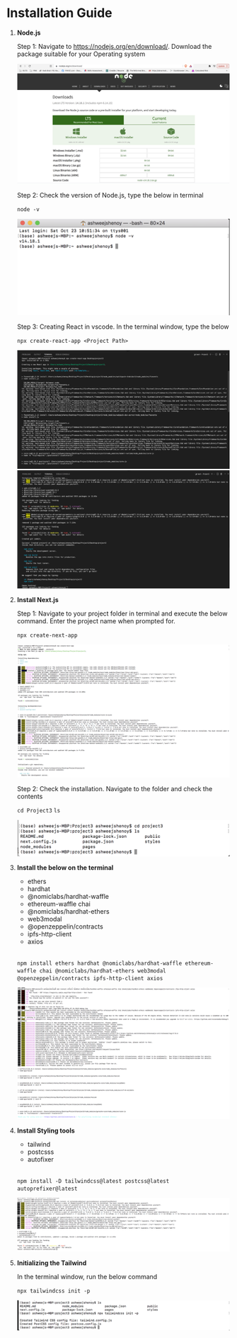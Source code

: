 # **Installation Guide**

1. **Node.js**

    Step 1: Navigate to https://nodejs.org/en/download/. Download the package suitable for your Operating system

    ![NodejsDownload](Nodejs.png)

    Step 2: Check the version of Node.js, type the below in terminal

    `node -v`

    ![Nodejsversion](node_version.png)

    Step 3: Creating React in vscode. In the terminal window, type the below

    `npx create-react-app <Project Path>`

    ![react1](create_react1.png)
    ![react2](create_react2.png)

2. **Install Next.js**

    Step 1: Navigate to your project folder in terminal and execute the below command. Enter the project name when prompted for.

    `npx create-next-app`

    ![nextjs1](nextjs.png)

    Step 2: Check the installation. Navigate to the folder and check the contents

    `cd Project3`
    `ls`

    ![nextjs2](nextjs2.png)

3. **Install the below on the terminal**

    * ethers 
    * hardhat 
    * @nomiclabs/hardhat-waffle 
    * ethereum-waffle chai 
    * @nomiclabs/hardhat-ethers 
    * web3modal 
    * @openzeppelin/contracts 
    * ipfs-http-client 
    * axios 
    
    </br>

    `npm install ethers hardhat @nomiclabs/hardhat-waffle ethereum-waffle chai @nomiclabs/hardhat-ethers web3modal @openzeppelin/contracts ipfs-http-client axios`

    ![installs](Installs.png)

4. **Install Styling tools**

    * tailwind
    * postcsss
    * autofixer
    </br>

    `npm install -D tailwindcss@latest postcss@latest autoprefixer@latest`


    ![styling](styling_tools.png)


5. **Initializing the Tailwind**

    In the terminal window, run the below command

    `npx tailwindcss init -p`

    ![init](tailwind_init.png)







    




